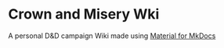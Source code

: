 # Crown and Misery Wki

A personal D&D campaign Wiki made using [Material for MkDocs](https://github.com/squidfunk/mkdocs-material)
